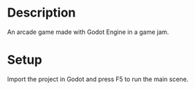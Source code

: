 # Description
An arcade game made with Godot Engine in a game jam.


# Setup
Import the project in Godot and press F5 to run the main scene.

